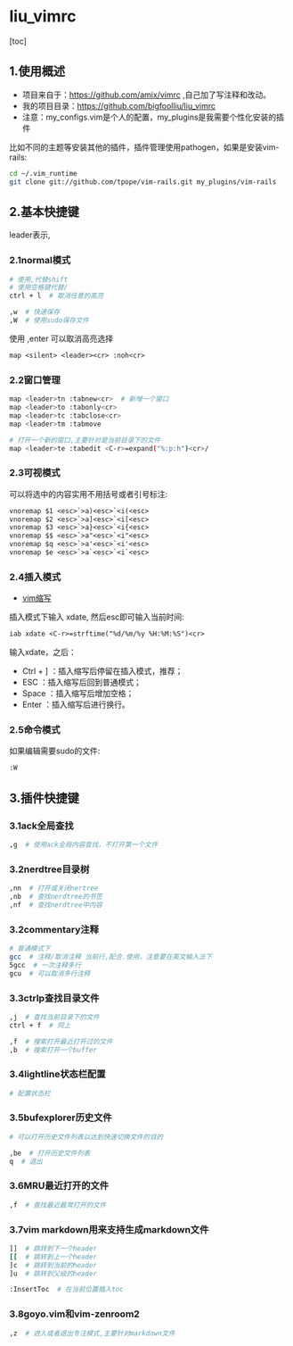 # liu_vimrc

[toc]

## 1.使用概述

- 项目来自于：https://github.com/amix/vimrc ,自己加了写注释和改动。
- 我的项目目录：https://github.com/bigfoolliu/liu_vimrc
- 注意：my_configs.vim是个人的配置，my_plugins是我需要个性化安装的插件

比如不同的主题等安装其他的插件，插件管理使用pathogen，如果是安装vim-rails:

```sh
cd ~/.vim_runtime
git clone git://github.com/tpope/vim-rails.git my_plugins/vim-rails
```

## 2.基本快捷键

leader表示,

### 2.1normal模式

```sh
# 使用,代替shift
# 使用空格键代替/
ctrl + l  # 取消任意的高亮

,w  # 快速保存
,W  # 使用sudo保存文件
```

使用 ,enter 可以取消高亮选择

```txt
map <silent> <leader><cr> :noh<cr>
```



### 2.2窗口管理

```sh
map <leader>tn :tabnew<cr>  # 新增一个窗口
map <leader>to :tabonly<cr>
map <leader>tc :tabclose<cr>
map <leader>tm :tabmove 

# 打开一个新的窗口,主要针对是当前目录下的文件
map <leader>te :tabedit <C-r>=expand("%:p:h")<cr>/
```

### 2.3可视模式

可以将选中的内容实用不用括号或者引号标注:

```txt
vnoremap $1 <esc>`>a)<esc>`<i(<esc>
vnoremap $2 <esc>`>a]<esc>`<i[<esc>
vnoremap $3 <esc>`>a}<esc>`<i{<esc>
vnoremap $$ <esc>`>a"<esc>`<i"<esc>
vnoremap $q <esc>`>a'<esc>`<i'<esc>
vnoremap $e <esc>`>a`<esc>`<i`<esc>
```

### 2.4插入模式

- [vim缩写](https://copyfuture.com/blogs-details/20200827171424316v9mveqvpxz76a3j)

插入模式下输入 xdate, 然后esc即可输入当前时间:

```txt
iab xdate <C-r>=strftime("%d/%m/%y %H:%M:%S")<cr>
```

输入xdate，之后：

- Ctrl + ] ：插入缩写后停留在插入模式，推荐；
- ESC ：插入缩写后回到普通模式；
- Space ：插入缩写后增加空格；
- Enter ：插入缩写后进行换行。

### 2.5命令模式

如果编辑需要sudo的文件:

```txt
:W
```

## 3.插件快捷键

### 3.1ack全局查找

```sh
,g  # 使用ack全局内容查找，不打开第一个文件
```

### 3.2nerdtree目录树

```sh
,nn  # 打开或关闭nertree
,nb  # 查找nerdtree的书签
,nf  # 查找nerdtree中内容
```

### 3.2commentary注释

```sh
# 普通模式下
gcc  # 注释/取消注释 当前行,配合.使用，注意要在英文输入法下
5gcc  # 一次注释多行
gcu  # 可以取消多行注释
```

### 3.3ctrlp查找目录文件

```sh
,j  # 查找当前目录下的文件
ctrl + f  # 同上

,f  # 搜索打开最近打开过的文件
,b  # 搜索打开一个buffer
```

### 3.4lightline状态栏配置

```sh
# 配置状态栏
```

### 3.5bufexplorer历史文件

```sh
# 可以打开历史文件列表以达到快速切换文件的目的

,be  # 打开历史文件列表
q  # 退出
```

### 3.6MRU最近打开的文件

```sh
,f  # 查找最近最常打开的文件
```

### 3.7vim markdown用来支持生成markdown文件

```sh
]]  # 跳转到下一个header
[[  # 跳转到上一个header
]c  # 跳转到当前的header
]u  # 跳转到父级的header

:InsertToc  # 在当前位置插入toc
```

### 3.8goyo.vim和vim-zenroom2

```sh
,z  # 进入或者退出专注模式,主要针对markdown文件
```


